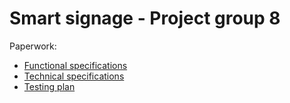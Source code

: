 # Smart signage - Project group 8

<!-- Make sure your links are READ ONLY -->
Paperwork:
- [Functional specifications](https://www.your-link-goes-here.com)
- [Technical specifications](https://docs.google.com/document/d/1IJCRLHhAqLb00LKgKue3-69KKbAS74xszeKtNwtQIUI/edit?usp=sharing)
- [Testing plan](https://www.your-link-goes-here.com)
